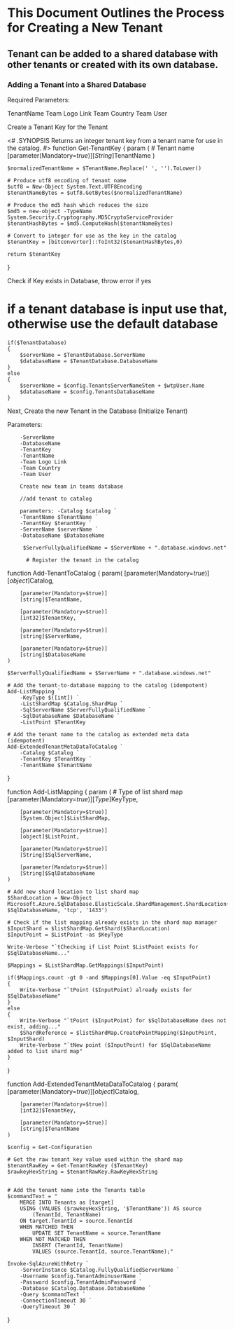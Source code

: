 ﻿# This Document Outlines the Process for Creating a New Tenant

## Tenant can be added to a shared database with other tenants or created with its own database.

### Adding a Tenant into a Shared Database

Required Parameters:

TenantName
Team Logo Link
Team Country
Team User

Create a Tenant Key for the Tenant

<#
.SYNOPSIS
    Returns an integer tenant key from a tenant name for use in the catalog.
#>
function Get-TenantKey
{
    param
    (
        # Tenant name 
        [parameter(Mandatory=$true)]
        [String]$TenantName
    )

    $normalizedTenantName = $TenantName.Replace(' ', '').ToLower()

    # Produce utf8 encoding of tenant name 
    $utf8 = New-Object System.Text.UTF8Encoding
    $tenantNameBytes = $utf8.GetBytes($normalizedTenantName)

    # Produce the md5 hash which reduces the size
    $md5 = new-object -TypeName System.Security.Cryptography.MD5CryptoServiceProvider
    $tenantHashBytes = $md5.ComputeHash($tenantNameBytes)

    # Convert to integer for use as the key in the catalog 
    $tenantKey = [bitconverter]::ToInt32($tenantHashBytes,0)

    return $tenantKey
}

Check if Key exists in Database, throw error if yes

# if a tenant database is input use that, otherwise use the default database 
    if($TenantDatabase)
    {    
        $serverName = $TenantDatabase.ServerName
        $databaseName = $TenantDatabase.DatabaseName
    }
    else
    {
        $serverName = $config.TenantsServerNameStem + $wtpUser.Name
        $databaseName = $config.TenantsDatabaseName
    }
    
Next, Create the new Tenant in the Database (Initialize Tenant)

Parameters: 

        -ServerName
        -DatabaseName
        -TenantKey
        -TenantName
        -Team Logo Link
        -Team Country
        -Team User
        
        Create new team in teams database
        
        //add tenant to catalog
        
        parameters: -Catalog $catalog `
        -TenantName $TenantName `
        -TenantKey $tenantKey `
        -ServerName $serverName `
        -DatabaseName $DatabaseName
        
         $ServerFullyQualifiedName = $ServerName + ".database.windows.net"
         
          # Register the tenant in the catalog
   function Add-TenantToCatalog
{
    param(
        [parameter(Mandatory=$true)]
        [object]$Catalog,

        [parameter(Mandatory=$true)]
        [string]$TenantName,

        [parameter(Mandatory=$true)]
        [int32]$TenantKey,

        [parameter(Mandatory=$true)]
        [string]$ServerName,

        [parameter(Mandatory=$true)]
        [string]$DatabaseName
    )

    $ServerFullyQualifiedName = $ServerName + ".database.windows.net"

    # Add the tenant-to-database mapping to the catalog (idempotent)
    Add-ListMapping `
        -KeyType $([int]) `
        -ListShardMap $Catalog.ShardMap `
        -SqlServerName $ServerFullyQualifiedName `
        -SqlDatabaseName $DatabaseName `
        -ListPoint $TenantKey

    # Add the tenant name to the catalog as extended meta data (idempotent)
    Add-ExtendedTenantMetaDataToCatalog `
        -Catalog $Catalog `
        -TenantKey $TenantKey `
        -TenantName $TenantName
}

function Add-ListMapping
{
    param 
    (
         # Type of list shard map
        [parameter(Mandatory=$true)]
        [Type]$KeyType,

        [parameter(Mandatory=$true)]
        [System.Object]$ListShardMap,

        [parameter(Mandatory=$true)]
        [object]$ListPoint,

        [parameter(Mandatory=$true)]
        [String]$SqlServerName,

        [parameter(Mandatory=$true)]
        [String]$SqlDatabaseName
    )
      
    # Add new shard location to list shard map
    $ShardLocation = New-Object Microsoft.Azure.SqlDatabase.ElasticScale.ShardManagement.ShardLocation($SqlServerName, $SqlDatabaseName, 'tcp', '1433')

    # Check if the list mapping already exists in the shard map manager    
    $InputShard = $listShardMap.GetShard($ShardLocation)
    $InputPoint = $ListPoint -as $KeyType
    
    Write-Verbose "`tChecking if List Point $ListPoint exists for $SqlDatabaseName..."

    $Mappings = $ListShardMap.GetMappings($InputPoint)

    if($Mappings.count -gt 0 -and $Mappings[0].Value -eq $InputPoint)
    {
        Write-Verbose "`tPoint ($InputPoint) already exists for $SqlDatabaseName"
    }
    else
    {
        Write-Verbose "`tPoint ($InputPoint) for $SqlDatabaseName does not exist, adding..."
        $ShardReference = $listShardMap.CreatePointMapping($InputPoint, $InputShard)
        Write-Verbose "`tNew point ($InputPoint) for $SqlDatabaseName added to list shard map"
    }
}

function Add-ExtendedTenantMetaDataToCatalog
{
    param(
        [parameter(Mandatory=$true)]
        [object]$Catalog,

        [parameter(Mandatory=$true)]
        [int32]$TenantKey,

        [parameter(Mandatory=$true)]
        [string]$TenantName
    )

    $config = Get-Configuration

    # Get the raw tenant key value used within the shard map
    $tenantRawKey = Get-TenantRawKey ($TenantKey)
    $rawkeyHexString = $tenantRawKey.RawKeyHexString


    # Add the tenant name into the Tenants table
    $commandText = "
        MERGE INTO Tenants as [target]
        USING (VALUES ($rawkeyHexString, '$TenantName')) AS source
            (TenantId, TenantName)
        ON target.TenantId = source.TenantId
        WHEN MATCHED THEN
            UPDATE SET TenantName = source.TenantName
        WHEN NOT MATCHED THEN
            INSERT (TenantId, TenantName)
            VALUES (source.TenantId, source.TenantName);"

    Invoke-SqlAzureWithRetry `
        -ServerInstance $Catalog.FullyQualifiedServerName `
        -Username $config.TenantAdminuserName `
        -Password $config.TenantAdminPassword `
        -Database $Catalog.Database.DatabaseName `
        -Query $commandText `
        -ConnectionTimeout 30 `
        -QueryTimeout 30 `
}

